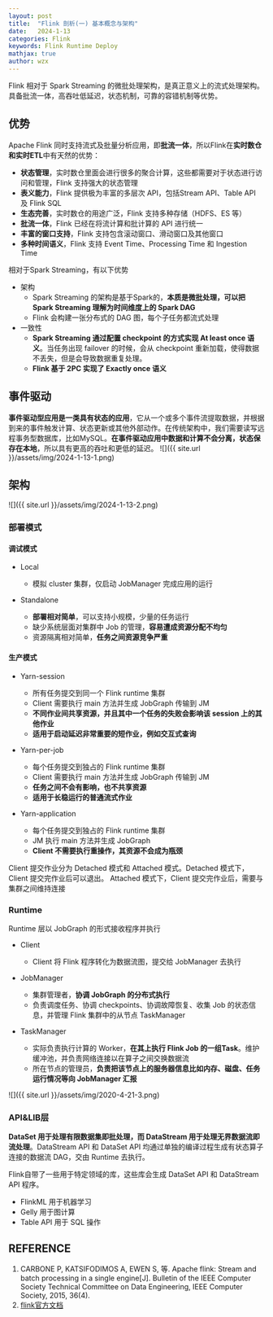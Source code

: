 ```yaml
---
layout: post
title:  "Flink 剖析(一) 基本概念与架构"
date:   2024-1-13
categories: Flink
keywords: Flink Runtime Deploy
mathjax: true
author: wzx
---
```


Flink 相对于 Spark Streaming 的微批处理架构，是真正意义上的流式处理架构。具备批流一体，高吞吐低延迟，状态机制，可靠的容错机制等优势。



## 优势

Apache Flink 同时支持流式及批量分析应用，即**批流一体**，所以Flink在**实时数仓和实时ETL**中有天然的优势：

- **状态管理**，实时数仓里面会进行很多的聚合计算，这些都需要对于状态进行访问和管理，Flink 支持强大的状态管理
- **表义能力**，Flink 提供极为丰富的多层次 API，包括Stream API、Table API 及 Flink SQL
- **生态完善**，实时数仓的用途广泛，Flink 支持多种存储（HDFS、ES 等）
- **批流一体**，Flink 已经在将流计算和批计算的 API 进行统一
- **丰富的窗口支持**，Flink 支持包含滚动窗口、滑动窗口及其他窗口
- **多种时间语义**，Flink 支持 Event Time、Processing Time 和 Ingestion Time

相对于Spark Streaming，有以下优势

- 架构
  - Spark Streaming 的架构是基于Spark的，**本质是微批处理，可以把 Spark Streaming 理解为时间维度上的 Spark DAG**
  - Flink 会构建一张分布式的 DAG 图，每个子任务都流式处理
- 一致性
  - **Spark Streaming 通过配置 checkpoint 的方式实现 At least once 语义**。当任务出现 failover 的时候，会从 checkpoint 重新加载，使得数据不丢失，但是会导致数据重复处理。
  - **Flink 基于 2PC 实现了 Exactly once 语义**

## 事件驱动

**事件驱动型应用是一类具有状态的应用**，它从一个或多个事件流提取数据，并根据到来的事件触发计算、状态更新或其他外部动作。在传统架构中，我们需要读写远程事务型数据库，比如MySQL。**在事件驱动应用中数据和计算不会分离，状态保存在本地**，所以具有更高的吞吐和更低的延迟。
![]({{ site.url }}/assets/img/2024-1-13-1.png)

## 架构

![]({{ site.url }}/assets/img/2024-1-13-2.png)

### 部署模式
#### 调试模式

- Local
  - 模拟 cluster 集群，仅启动 JobManager 完成应用的运行

- Standalone
  - **部署相对简单**，可以支持小规模，少量的任务运行
  - 缺少系统层面对集群中 Job 的管理，**容易遭成资源分配不均匀**
  - 资源隔离相对简单，**任务之间资源竞争严重**


#### 生产模式

- Yarn-session
  - 所有任务提交到同一个 Flink runtime 集群
  - Client 需要执行 main 方法并生成 JobGraph 传输到 JM
  - **不同作业间共享资源，并且其中一个任务的失败会影响该 session 上的其他作业**
  - **适用于启动延迟非常重要的短作业，例如交互式查询**

- Yarn-per-job
  - 每个任务提交到独占的 Flink runtime 集群
  - Client 需要执行 main 方法并生成 JobGraph 传输到 JM
  - **任务之间不会有影响，也不共享资源**
  - **适用于长稳运行的普通流式作业**
- Yarn-application
  - 每个任务提交到独占的 Flink runtime 集群
  - JM 执行 main 方法并生成 JobGraph
  - **Client 不需要执行重操作，其资源不会成为瓶颈**

Client 提交作业分为 Detached 模式和 Attached 模式。Detached 模式下，Client 提交完作业后可以退出。 Attached 模式下，Client 提交完作业后，需要与集群之间维持连接

### Runtime
Runtime 层以 JobGraph 的形式接收程序并执行

- Client
  - Client 将 Flink 程序转化为数据流图，提交给 JobManager 去执行

- JobManager
  - 集群管理者，**协调 JobGraph 的分布式执行**
  - 负责调度任务、协调 checkpoints、协调故障恢复、收集 Job 的状态信息，并管理 Flink 集群中的从节点 TaskManager
- TaskManager
  - 实际负责执行计算的 Worker，**在其上执行 Flink Job 的一组Task**。维护缓冲池，并负责网络连接以在算子之间交换数据流
  - 所在节点的管理员，**负责把该节点上的服务器信息比如内存、磁盘、任务运行情况等向 JobManager 汇报**

![]({{ site.url }}/assets/img/2020-4-21-3.png)

### API&LIB层
**DataSet 用于处理有限数据集即批处理，而 DataStream 用于处理无界数据流即流处理**。DataStream API 和 DataSet API 均通过单独的编译过程生成有状态算子连接的数据流 DAG，交由 Runtime 去执行。

Flink自带了一些用于特定领域的库，这些库会生成 DataSet API 和 DataStream API 程序。

- FlinkML 用于机器学习
- Gelly 用于图计算
- Table API 用于 SQL 操作

## REFERENCE

1. CARBONE P, KATSIFODIMOS A, EWEN S, 等. Apache flink: Stream and batch processing in a single engine[J]. Bulletin of the IEEE Computer Society Technical Committee on Data Engineering, IEEE Computer Society, 2015, 36(4).  
2.  [flink官方文档](https://ci.apache.org/projects/flink/flink-docs-release-1.10/)